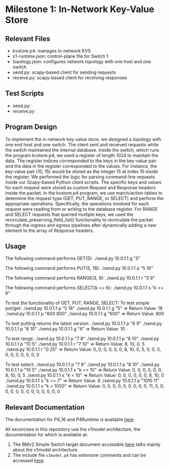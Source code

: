 # Milestone 1: In-Network Key-Value Store

## Relevant Files

* kvstore.p4: manages in-network KVS
* s1-runtime.json: control-plane file for Switch 1
* topology.json: configures network topology with one host and one switch
* send.py: scapy-based client for sending requests
* receive.py: scapy-based client for receiving responses

## Test Scripts

* send.py:
* receive.py

## Program Design

To implement the in-network key-value store, we designed a topology with one end host and one switch. The client sent and received requests while the switch maintained the internal database. Inside the switch, which runs the program kvstore.p4, we used a register of length 1024 to maintain the data. The register indices corresponded to the keys in the key-value pair and the data in the register corresponded to the values. For instance, the key-value pair (10, 15) would be stored as the integer 15 at index 10 inside the register. We performed the logic for parsing command-line requests inside our Scapy-based Python client scripts. The specific keys and values for each request were stored as custom Request and Response headers inside the packet. In the kvstore.p4 program, we use match/action tables to determine the request type (GET, PUT, RANGE, or SELECT) and perform the appropriate operations. Specifically, the operations involved for each request were reading from or writing to the database register. For RANGE and SELECT requests that queried multiple keys, we used the recirculate_preserving_field_list() functionality to recirculate the packet through the ingress and egress pipelines after dynamically adding a new element to the array of Response headers.

## Usage

The following command performs GET(5):
./send.py 10.0.1.1 g “5”

The following command performs PUT(5, 18):
./send.py 10.0.1.1 p “5 18”

The following command performs RANGE(3, 9):
./send.py 10.0.1.1 r “3 9”

The following command performs SELECT(k <= 6):
./send.py 10.0.1.1 s “k <= 6”

To test the functionality of GET, PUT, RANGE, SELECT:
  To test simple put/get:
    ./send.py 10.0.1.1 p “5 18”
    ./send.py 10.0.1.1 g "5" => Return Value: 18
    ./send.py 10.0.1.1 p "600 800"
    ./send.py 10.0.1.1 g "600" => Return Value: 800

  To test putting returns the latest version:
    ./send.py 10.0.1.1 p "6 9"
    ./send.py 10.0.1.1 p "6 10"
    ./send.py 10.0.1.1 g "6" => Return Value: 10

  To test range:
    ./send.py 10.0.1.1 p “7 8”
    ./send.py 10.0.1.1 p “8 10”
    ./send.py 10.0.1.1 p "10 5"
    ./send.py 10.0.1.1 r "7 10" =>
      Return Value: 8, 10, 0, 5
    ./send.py 10.0.1.1 r "0 20" =>
      Return Value: 0, 0, 0, 0, 0, 0, 8, 10, 0, 5, 0, 0, 0, 0, 0, 0, 0, 0, 0, 0

  To test select:
    ./send.py 10.0.1.1 p “7 8”
    ./send.py 10.0.1.1 p “8 10”
    ./send.py 10.0.1.1 p "10 5"
    ./send.py 10.0.1.1 s "k <= 10" =>
      Return Value: 0, 0, 0, 0, 0, 0, 8, 10, 0, 5
    ./send.py 10.0.1.1 s "k < 10" =>
      Return Value: 0, 0, 0, 0, 0, 0, 8, 10, 0
    ./send.py 10.0.1.1 s "k == 7" =>
      Return Value: 8
    ./send.py 10.0.1.1 p "1010 11"
    ./send.py 10.0.1.1 s "k > 1000" =>
      Return Value: 0, 0, 0, 0, 0, 0, 0, 0, 0, 11, 0, 0, 0, 0, 0, 0, 0, 0, 0, 0,
      0, 0, 0


## Relevant Documentation

The documentation for P4_16 and P4Runtime is available [here](https://p4.org/specs/)

All excercises in this repository use the v1model architecture, the documentation for which is available at:
1. The BMv2 Simple Switch target document accessible [here](https://github.com/p4lang/behavioral-model/blob/master/docs/simple_switch.md) talks mainly about the v1model architecture.
2. The include file `v1model.p4` has extensive comments and can be accessed [here](https://github.com/p4lang/p4c/blob/master/p4include/v1model.p4).
